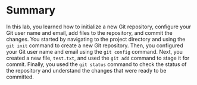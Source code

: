 # Summary

In this lab, you learned how to initialize a new Git repository, configure your Git user name and email, add files to the repository, and commit the changes. You started by navigating to the project directory and using the `git init` command to create a new Git repository. Then, you configured your Git user name and email using the `git config` command. Next, you created a new file, `test.txt`, and used the `git add` command to stage it for commit. Finally, you used the `git status` command to check the status of the repository and understand the changes that were ready to be committed.
